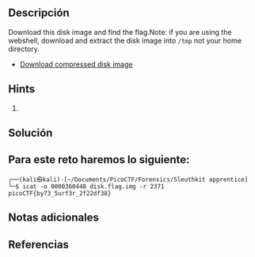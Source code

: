 ## **Descripción**
Download this disk image and find the flag.Note: if you are using the webshell, download and extract the disk image into `/tmp` not your home directory.

- [Download compressed disk image](https://artifacts.picoctf.net/c/138/disk.flag.img.gz)
## Hints
1. 
## **Solución** 
Para este reto haremos lo siguiente:
- 


```
┌──(kali㉿kali)-[~/Documents/PicoCTF/Forensics/Sleuthkit apprentice]
└─$ icat -o 0000360448 disk.flag.img -r 2371
picoCTF{by73_5urf3r_2f22df38}

```

## **Notas adicionales**

## **Referencias**
